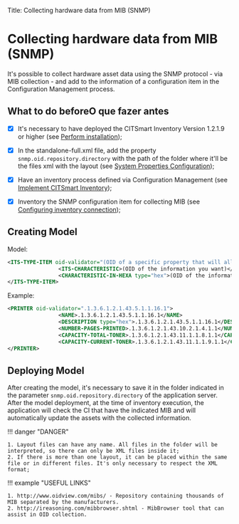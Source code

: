Title: Collecting hardware data from MIB (SNMP)

# Collecting hardware data from MIB (SNMP)

It's possible to collect hardware asset data using the SNMP protocol - via MIB collection - and add to the information of a configuration item in the Configuration Management process.

## What to do beforeO que fazer antes

- [X] It's necessary to have deployed the CITSmart Inventory Version 1.2.1.9 or higher (see [Perform installation][1]);
- [X] In the standalone-full.xml file, add the property `snmp.oid.repository.directory` with the path of the folder where it'll be the files xml with the layout (see [System Properties Configuration][2]);
- [X] Have an inventory process defined via Configuration Management (see [Implement CITSmart Inventory][3]);
- [X] Inventory the SNMP configuration item for collecting MIB (see [Configuring inventory connection][4]);


## Creating Model

Model:

```xml
<ITS-TYPE-ITEM oid-validator="(OID of a specific property that will allow the rest of the file to be interpreted. If no value is returned, the TYPE-ITEM is not created.)">
                <ITS-CHARACTERISTIC>(OID of the information you want)</ITS-CHARACTERISTIC>
                <CHARACTERISTIC-IN-HEXA type="hex">(OID of the information that the returned value needs to be converted from HEXADECIMAL)</CHARACTERISTIC-IN-HEXA>
</ITS-TYPE-ITEM>
```

Example:

```xml
<PRINTER oid-validator=".1.3.6.1.2.1.43.5.1.1.16.1">
                <NAME>.1.3.6.1.2.1.43.5.1.1.16.1</NAME>
                <DESCRIPTION type="hex">.1.3.6.1.2.1.43.5.1.1.16.1</DESCRIPTION>
                <NUMBER-PAGES-PRINTED>.1.3.6.1.2.1.43.10.2.1.4.1.1</NUMBER-PAGES-PRINTED>
                <CAPACITY-TOTAL-TONER>.1.3.6.1.2.1.43.11.1.1.8.1.1</CAPACITY-TOTAL-TONER>
                <CAPACITY-CURRENT-TONER>.1.3.6.1.2.1.43.11.1.1.9.1.1</CAPACITY-CURRENT-TONER>
</PRINTER>
```

## Deploying Model

After creating the model, it's necessary to save it in the folder indicated in the parameter  `snmp.oid.repository.directory` of the application server. After the model deployment, at the time of inventory execution, the application will check the CI that have the indicated MIB and will automatically update the assets with the collected information.


!!! danger "DANGER"

    1. Layout files can have any name. All files in the folder will be interpreted, so there can only be XML files inside it;
    2. If there is more than one layout, it can be placed within the same file or in different files. It's only necessary to respect the XML format;

!!! example "USEFUL LINKS"

    1. http://www.oidview.com/mibs/ - Repository containing thousands of MIB separated by the manufacturers.
    2. http://ireasoning.com/mibbrowser.shtml - MibBrowser tool that can assist in OID collection.

[1]:/en-us/citsmart-platform-9/get-started/installation-and-upgrade/perform-installation.html
[2]:/en-us/citsmart-platform-9/get-started/installation-and-upgrade/perform-installation.html#configuracao-do-system-properties
[3]:/en-us/citsmart-platform-9/additional-features/add-ons/inventory.html
[4]:/en-us/citsmart-platform-9/processes/event/configuration/set-inventory-connection.html
